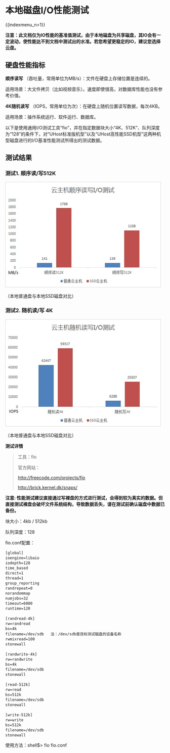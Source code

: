 # 本地磁盘I/O性能测试

{{indexmenu_n>1}}

**注意：此文档仅为IO性能的基准值测试，由于本地磁盘为共享磁盘，其IO会有一定波动，使性能达不到文档中测试出的水准。若您希望更稳定的IO，建议您选择云盘。**

## 硬盘性能指标

**顺序读写** （吞吐量，常用单位为MB/s）：文件在硬盘上存储位置是连续的。

适用场景：大文件拷贝（比如视频音乐）。速度即使很高，对数据库性能也没有参考价值。

**4K随机读写** （IOPS，常用单位为次）：在硬盘上随机位置读写数据，每次4KB。

适用场景：操作系统运行、软件运行、数据库。

以下是使用通用I/O测试工具“fio”，并在指定数据块大小“4K、512K”、队列深度为“128”的条件下，对“UHost标准版机型”以及“UHost高性能SSD机型”这两种机型磁盘进行的I/O基准性能测试所得出的测试数据。

## 测试结果

### 测试1. 顺序读/写512K

![image](/images/seq512k.jpg)

（本地普通盘与本地SSD磁盘对比）

### 测试2. 随机读/写 4K

![image](/images/rand4k.jpg)

（本地普通盘与本地SSD磁盘对比）

**测试详情**

> 工具：fio
> 
> 官方网站：
> 
> <http://freecode.com/projects/fio>
> 
> <http://brick.kernel.dk/snaps/>

**注意:
性能测试建议直接通过写裸盘的方式进行测试，会得到较为真实的数据。但直接测试裸盘会破坏文件系统结构，导致数据丢失，请在测试前确认磁盘中数据已备份。**

块大小：4kb / 512kb

队列深度：128

fio.conf配置：

```
[global]
ioengine=libaio
iodepth=128
time_based
direct=1
thread=1
group_reporting
randrepeat=0
norandommap
numjobs=32
timeout=6000
runtime=120

[randread-4k]
rw=randread
bs=4k
filename=/dev/sdb   注：/dev/sdb是目标测试磁盘的设备名称
rwmixread=100
stonewall

[randwrite-4k]
rw=randwrite
bs=4k
filename=/dev/sdb
stonewall

[read-512k]
rw=read
bs=512k
filename=/dev/sdb
stonewall

[write-512k]
rw=write
bs=512k
filename=/dev/sdb
stonewall
```

使用方法：shell$\> fio fio.conf
